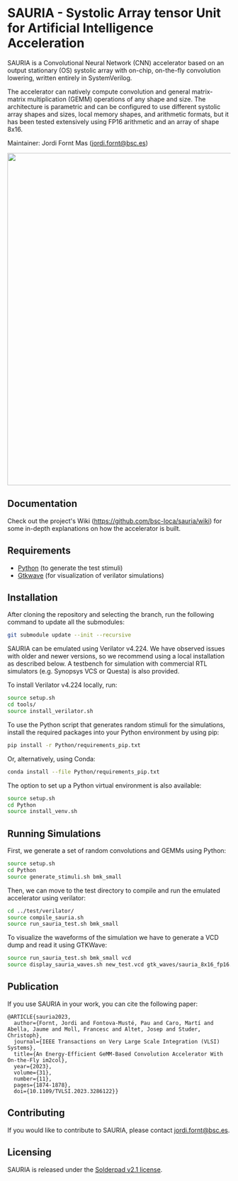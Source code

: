 # SAURIA - Systolic Array tensor Unit for Artificial Intelligence Acceleration

SAURIA is a Convolutional Neural Network (CNN) accelerator based on an output stationary (OS) systolic array with on-chip, on-the-fly convolution lowering, written entirely in SystemVerilog. 

The accelerator can natively compute convolution and general matrix-matrix multiplication (GEMM) operations of any shape and size. The architecture is parametric and can be configured to use different systolic array shapes and sizes, local memory shapes, and arithmetic formats, but it has been tested extensively using FP16 arithmetic and an array of shape 8x16.

Maintainer: Jordi Fornt Mas (jordi.fornt@bsc.es)

<img src="diagram.svg" width="750">

## Documentation

Check out the project's Wiki (https://github.com/bsc-loca/sauria/wiki) for some in-depth explanations on how the accelerator is built.

## Requirements

- [Python](https://www.python.org/) (to generate the test stimuli)
- [Gtkwave](http://gtkwave.sourceforge.net/) (for visualization of verilator simulations)

## Installation

After cloning the repository and selecting the branch, run the following command to update all the submodules:

```bash
git submodule update --init --recursive
```

SAURIA can be emulated using Verilator v4.224. We have observed issues with older and newer versions, so we recommend using a local installation as described below. A testbench for simulation with commercial RTL simulators (e.g. Synopsys VCS or Questa) is also provided.

To install Verilator v4.224 locally, run:

```bash
source setup.sh
cd tools/
source install_verilator.sh
```

To use the Python script that generates random stimuli for the simulations, install the required packages into your Python environment by using pip:

```bash
pip install -r Python/requirements_pip.txt
```

Or, alternatively, using Conda:

```bash
conda install --file Python/requirements_pip.txt
```

The option to set up a Python virtual environment is also available:

```bash
source setup.sh
cd Python
source install_venv.sh
```

## Running Simulations

First, we generate a set of random convolutions and GEMMs using Python:

```bash
source setup.sh
cd Python
source generate_stimuli.sh bmk_small
```

Then, we can move to the test directory to compile and run the emulated accelerator using verilator:

```bash
cd ../test/verilator/
source compile_sauria.sh
source run_sauria_test.sh bmk_small
```

To visualize the waveforms of the simulation we have to generate a VCD dump and read it using GTKWave:

```bash
source run_sauria_test.sh bmk_small vcd
source display_sauria_waves.sh new_test.vcd gtk_waves/sauria_8x16_fp16.gtkw
```
## Publication

If you use SAURIA in your work, you can cite the following paper:

```
@ARTICLE{sauria2023,
  author={Fornt, Jordi and Fontova-Musté, Pau and Caro, Martí and Abella, Jaume and Moll, Francesc and Altet, Josep and Studer, Christoph},
  journal={IEEE Transactions on Very Large Scale Integration (VLSI) Systems}, 
  title={An Energy-Efficient GeMM-Based Convolution Accelerator With On-the-Fly im2col}, 
  year={2023},
  volume={31},
  number={11},
  pages={1874-1878},
  doi={10.1109/TVLSI.2023.3286122}}
```

## Contributing

If you would like to contribute to SAURIA, please contact jordi.fornt@bsc.es.

## Licensing

SAURIA is released under the [Solderpad v2.1 license](https://solderpad.org/licenses/SHL-2.1/).
